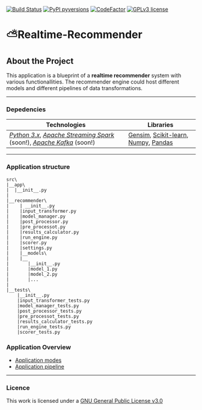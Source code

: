 [![Build Status](https://travis-ci.com/ggeop/Realtime-Recommender.svg?token=82JpHh3MEmRmWpfnbt6K&branch=master)](https://travis-ci.com/ggeop/Realtime-Recommender)
[![PyPI pyversions](https://img.shields.io/pypi/pyversions/ansicolortags.svg)](https://pypi.python.org/pypi/ansicolortags/)
[![CodeFactor](https://www.codefactor.io/repository/github/ggeop/realtime-recommender/badge)](https://www.codefactor.io/repository/github/ggeop/realtime-recommender)
[![GPLv3 license](https://img.shields.io/badge/License-GPLv3-blue.svg)](http://perso.crans.org/besson/LICENSE.html)
# :partly_sunny:Realtime-Recommender
## About the Project
This application is a blueprint of a **realtime recommender** system with various functionallities. The recommender engine could host different models and different pipelines of data transformations.

---

### Depedencies

 Technologies | Libraries
 ---|---
[*Python 3.x*](https://www.python.org/downloads/release/python-360/), [*Apache Streaming Spark*](https://spark.apache.org/streaming/) (soon!), [*Apache Kafka*](https://kafka.apache.org/) (soon!)  | [Gensim](https://radimrehurek.com/gensim/tutorial.html), [Scikit-learn](https://scikit-learn.org/stable/), [Numpy](http://www.numpy.org/), [Pandas](https://pandas.pydata.org/)


---

### Application structure

```
src\
|__app\
|  |__init__.py
|
|__recommender\
|    | __init__.py
|    |input_transformer.py
|    |model_manager.py
|    |post_processor.py
|    |pre_processot.py
|    |results_calculator.py
|    |run_engine.py
|    |scorer.py
|    |settings.py
|    |__models\
|    |__
|       |__init__.py
|       |model_1.py
|       |model_2.py
|       |...
|     
|__tests\
    |__init__.py
    |input_transformer_tests.py
    |model_manager_tests.py
    |post_processor_tests.py
    |pre_processot_tests.py
    |results_calculator_tests.py
    |run_engine_tests.py
    |scorer_tests.py

```
### Application Overview
* [Application modes](https://github.com/ggeop/Realtime-Recommender/wiki/Application-modes)
* [Application pipeline](https://github.com/ggeop/Realtime-Recommender/wiki/Application-pipeline)
---

### Licence
This work is licensed under a [GNU General Public License v3.0](https://github.com/ggeop/Realtime-Recommender/blob/master/LICENSE)
